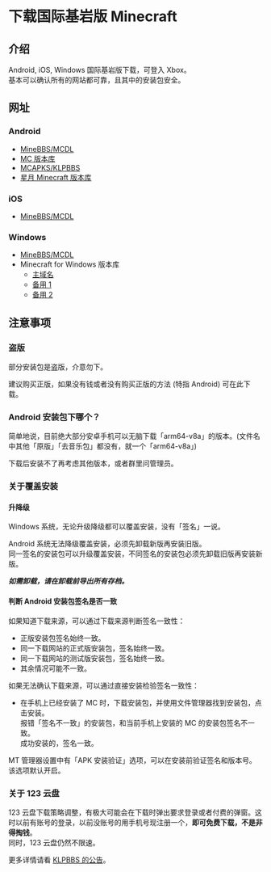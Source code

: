 # 下载国际基岩版 Minecraft

## 介绍

Android, iOS, Windows 国际基岩版下载，可登入 Xbox。  
基本可以确认所有的网站都可靠，且其中的安装包安全。

## 网址

### Android

- [MineBBS/MCDL](https://mc.minebbs.com/#/)
- [MC 版本库](https://bbk.endyun.ltd/download)
- [MCAPKS/KLPBBS](https://mcapks.net/)
- [星月 Minecraft 版本库](https://spectrollay.github.io/minecraft_repository/)

### iOS

- [MineBBS/MCDL](https://mc.minebbs.com/#/)

### Windows

- [MineBBS/MCDL](https://mc.minebbs.com/#/)
- Minecraft for Windows 版本库  
  - [主域名](https://www.mcappx.com/)
  - [备用 1](https://www1.mcappx.com/)
  - [备用 2](https://www2.mcappx.com/)

## 注意事项

### 盗版

部分安装包是盗版，介意勿下。

建议购买正版，如果没有钱或者没有购买正版的方法 (特指 Android) 可在此下载。

### Android 安装包下哪个？

简单地说，目前绝大部分安卓手机可以无脑下载「arm64-v8a」的版本。(文件名中其他「原版」「去音乐包」都没有，就一个「arm64-v8a」)

下载后安装不了再考虑其他版本，或者群里问管理员。

### 关于覆盖安装

#### 升降级

Windows 系统，无论升级降级都可以覆盖安装，没有「签名」一说。

Android 系统无法降级覆盖安装，必须先卸载新版再安装旧版。  
同一签名的安装包可以升级覆盖安装，不同签名的安装包必须先卸载旧版再安装新版。

***如需卸载，请在卸载前导出所有存档。***

#### 判断 Android 安装包签名是否一致

如果知道下载来源，可以通过下载来源判断签名一致性：

- 正版安装包签名始终一致。
- 同一下载网站的正式版安装包，签名始终一致。
- 同一下载网站的测试版安装包，签名始终一致。
- 其余情况可能不一致。

如果无法确认下载来源，可以通过直接安装检验签名一致性：

- 在手机上已经安装了 MC 时，下载安装包，并使用文件管理器找到安装包，点击安装。  
  报错「签名不一致」的安装包，和当前手机上安装的 MC 的安装包签名不一致。  
  成功安装的，签名一致。

MT 管理器设置中有「APK 安装验证」选项，可以在安装前验证签名和版本号。该选项默认开启。

### 关于 123 云盘

123 云盘下载策略调整，有极大可能会在下载时弹出要求登录或者付费的弹窗。这时以前有账号的登录，以前没账号的用手机号现注册一个，**即可免费下载，不是非得掏钱**。  
同时，123 云盘仍然不限速。

更多详情请看 [KLPBBS 的公告](https://klpbbs.com/thread-123053-1-1.html)。
